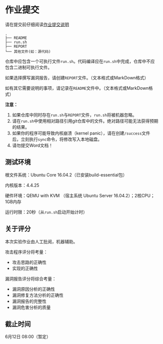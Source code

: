 # 作业提交

请在提交前仔细阅读[作业提交说明](commit.html)

```
.
├── README
├── run.sh
├── REPORT
└── 其他文件(如：源代码)
```

仓库中应包含一个可执行文件`run.sh`。代码编译应在`run.sh`中完成，仓库中不应包含二进制可执行文件。

如果选择撰写漏洞报告，请创建`REPORT`文件。（文本格式或MarkDown格式）

如有其它需要说明的事项，请记录在`README`文件中。（文本格式或MarkDown格式）

**注意：**

1. 如果仓库中同时存在`run.sh`与`REPORT`文件，`run.sh`将被机器忽略。
2. 请在`run.sh`中使用相对路径引用git仓库中的文件。绝对路径可能无法获得预期的结果。
3. 如果你的程序可能导致内核崩溃（kernel panic），请在创建`/success`文件后，立刻执行`sync`命令，将修改写入本地磁盘。
4. 请勿提交Word文档！

## 测试环境

根文件系统：Ubuntu Core 16.04.2（已安装build-essential包）

内核版本：4.4.25

硬件环境：QEMU with KVM （宿主系统 Ubuntu Server 16.04.2）；2核CPU；1GB内存

运行时限：20秒（从`run.sh`启动开始计时）

## 关于评分

本次实验作业由人工批阅，机器辅助。

攻击程序评分将考量：

* 攻击思路的正确性
* 实现的正确性

漏洞报告评分将综合考量：

* 漏洞原因分析的正确性
* 漏洞修复方法分析的正确性
* 漏洞报告的完整性
* 漏洞危害分析的质量

## 截止时间

6月12日 08:00（暂定）